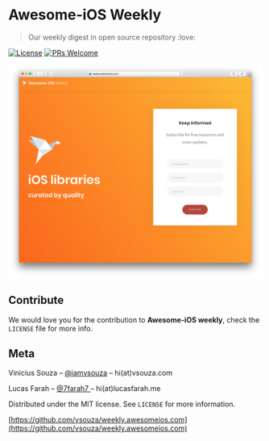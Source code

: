 # Awesome-iOS Weekly

> Our weekly digest in open source repository :love:  

[![License][license-image]][license-url]
[![PRs Welcome](https://img.shields.io/badge/PRs-welcome-brightgreen.svg?style=flat-square)](http://makeapullrequest.com)

![](screenshot.png)

## Contribute

We would love you for the contribution to **Awesome-iOS weekly**, check the ``LICENSE`` file for more info.

## Meta

Vinicius Souza – [@iamvsouza](https://twitter.com/iamvsouza) – hi(at)vsouza.com 

Lucas Farah – [@7farah7 ](https://twitter.com/7farah7 ) – hi(at)lucasfarah.me

Distributed under the MIT license. See ``LICENSE`` for more information.

[https://github.com/vsouza/weekly.awesomeios.com](https://github.com/vsouza/weekly.awesomeios.com)

[license-image]: https://img.shields.io/badge/License-MIT-blue.svg
[license-url]: LICENSE
